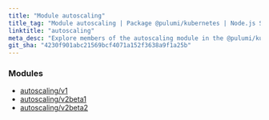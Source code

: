 ```yaml
---
title: "Module autoscaling"
title_tag: "Module autoscaling | Package @pulumi/kubernetes | Node.js SDK"
linktitle: "autoscaling"
meta_desc: "Explore members of the autoscaling module in the @pulumi/kubernetes package."
git_sha: "4230f901abc21569bcf4071a152f3638a9f1a25b"
---
```


<!-- WARNING: this page was generated by a tool. Do not edit it by hand. -->
<!-- To change it, please see https://github.com/pulumi/docs/tree/master/tools/tscdocgen. -->


<h3>Modules</h3>
<ul class="api">
    <li><a href="v1/"><span class="symbol module"></span>autoscaling/v1</a></li>
    <li><a href="v2beta1/"><span class="symbol module"></span>autoscaling/v2beta1</a></li>
    <li><a href="v2beta2/"><span class="symbol module"></span>autoscaling/v2beta2</a></li>
</ul>








